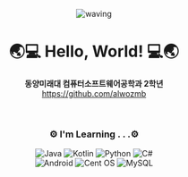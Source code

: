 <div align="center">

![waving](https://capsule-render.vercel.app/api?type=waving&height=150&color=0262AF)
# 🌏💻 Hello, World! 💻🌏
**동양미래대 컴퓨터소프트웨어공학과 2학년**   
https://github.com/alwozmb

<br>

### ⚙️ I'm Learning . . .⚙️
![Java](https://img.shields.io/badge/java-%23ED8B00.svg?style=for-the-badge&logo=java&logoColor=white)
![Kotlin](https://img.shields.io/badge/kotlin-%237F52FF.svg?style=for-the-badge&logo=kotlin&logoColor=white)
![Python](https://img.shields.io/badge/python-3670A0?style=for-the-badge&logo=python&logoColor=ffdd54)
![C#](https://img.shields.io/badge/c%23-%23239120.svg?style=for-the-badge&logo=c-sharp&logoColor=white)
<br>
![Android](https://img.shields.io/badge/Android-3DDC84?style=for-the-badge&logo=android&logoColor=white)
![Cent OS](https://img.shields.io/badge/cent%20os-002260?style=for-the-badge&logo=centos&logoColor=F0F0F0)
![MySQL](https://img.shields.io/badge/mysql-%2300f.svg?style=for-the-badge&logo=mysql&logoColor=white)
<br>
